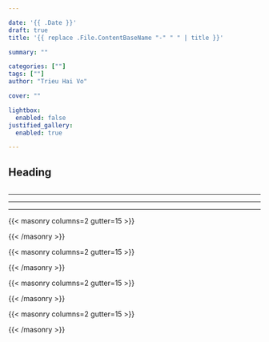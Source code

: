 ```yaml
---

date: '{{ .Date }}'
draft: true
title: '{{ replace .File.ContentBaseName "-" " " | title }}'

summary: ""

categories: [""]
tags: [""]
author: "Trieu Hai Vo"

cover: ""

lightbox:
  enabled: false
justified_gallery:
  enabled: true

---
```


## Heading

![]()

---



---



---

{{< masonry columns=2 gutter=15 >}}



{{< /masonry >}}

{{< masonry columns=2 gutter=15 >}}



{{< /masonry >}}

{{< masonry columns=2 gutter=15 >}}



{{< /masonry >}}

{{< masonry columns=2 gutter=15 >}}



{{< /masonry >}}